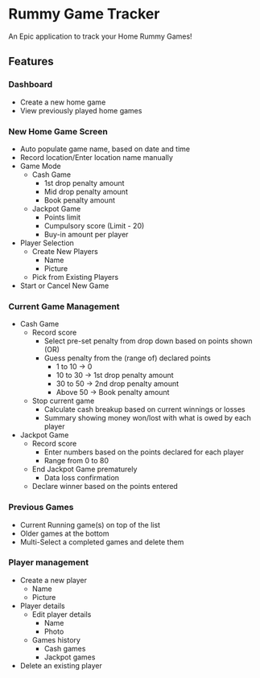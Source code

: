 # Rummy Game Tracker
An Epic application to track your Home Rummy Games!

## Features

### Dashboard
- Create a new home game
- View previously played home games

### New Home Game Screen
- Auto populate game name, based on date and time
- Record location/Enter location name manually
- Game Mode
  - Cash Game
    - 1st drop penalty amount
    - Mid drop penalty amount
    - Book penalty amount
  - Jackpot Game
    - Points limit
    - Cumpulsory score (Limit - 20)
    - Buy-in amount per player
- Player Selection
  - Create New Players
    - Name
    - Picture
  - Pick from Existing Players
- Start or Cancel New Game

### Current Game Management
- Cash Game
  - Record score
    - Select pre-set penalty from drop down based on points shown (OR)
    - Guess penalty from the (range of) declared points
      - 1 to 10 -> 0
      - 10 to 30 -> 1st drop penalty amount
      - 30 to 50 -> 2nd drop penalty amount
      - Above 50 -> Book penalty amount
  - Stop current game
    - Calculate cash breakup based on current winnings or losses
    - Summary showing money won/lost with what is owed by each player
- Jackpot Game
  - Record score
    - Enter numbers based on the points declared for each player
    - Range from 0 to 80
  - End Jackpot Game prematurely
    - Data loss confirmation
  - Declare winner based on the points entered

### Previous Games
- Current Running game(s) on top of the list
- Older games at the bottom
- Multi-Select a completed games and delete them

### Player management
- Create a new player
  - Name
  - Picture
- Player details
  - Edit player details
    - Name
    - Photo
  - Games history
    - Cash games
    - Jackpot games
- Delete an existing player
